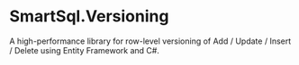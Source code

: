 # SmartSql.Versioning
A high-performance library for row-level versioning of Add / Update / Insert / Delete using Entity Framework and C#.
